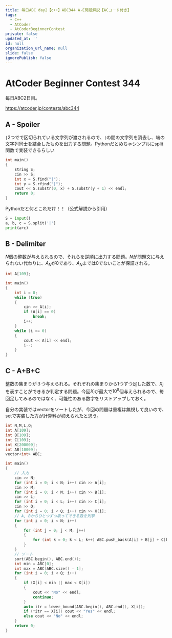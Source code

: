 ```yaml
---
title: 毎日ABC day2【c++】ABC344 A-E問題解説【ACコード付き】
tags:
  - C++
  - AtCoder
  - AtCoderBeginnerContest
private: false
updated_at: ''
id: null
organization_url_name: null
slide: false
ignorePublish: false
---
```

# AtCoder Beginner Contest 344
毎日ABC2日目。

https://atcoder.jp/contests/abc344

## A - Spoiler
`|`2つでで区切られている文字列が渡されるので、`|`の間の文字列を消去し、端の文字列同士を結合したものを出力する問題。Pythonだとめちゃシンプルにsplit関数で実装できるらしい

```cpp
int main()
{
	string S;
	cin >> S;
	int x = S.find("|");
	int y = S.rfind("|");
	cout << S.substr(0, x) + S.substr(y + 1) << endl;
	return 0;
}
```

Pythonだと何とこれだけ！！（公式解説から引用）
```py
S = input()
a, b, c = S.split('|')
print(a+c)
```

## B - Delimiter
$N$個の整数が与えられるので、それらを逆順に出力する問題。$N$が問題文に与えられない代わりに、$A_{N}$が0であり、$A_{N}$までは0でないことが保証される。

```cpp
int A[109];

int main()
{
	int i = 0;
	while (true)
	{
		cin >> A[i];
		if (A[i] == 0)
			break;
		i++;
	}
	while (i >= 0)
	{
		cout << A[i] << endl;
		i--;
	}
}
```

## C - A+B+C
整数の集まりが３つ与えられる。それぞれの集まりから1つずつ足した数で、$X_{i}$を表すことができるか判定する問題。今回$X_{i}$が最大で$10^8$個与えられるので、毎回足してみるのではなく、可能性のある数字をリストアップしておく。

自分の実装ではvectorをソートしたが、今回の問題は重複は無視して良いので、setで実装した方が計算料が抑えられたと思う。

```cpp
int N,M,L,Q;
int A[109];
int B[109];
int C[109];
int X[200009];
int AB[10009];
vector<int> ABC;

int main()
{
	// 入力
	cin	>> N;
	for (int i = 0; i < N; i++) cin >> A[i];
	cin >> M;
	for (int i = 0; i < M; i++) cin >> B[i];
	cin >> L;
	for (int i = 0; i < L; i++) cin >> C[i];
	cin >> Q;
	for (int i = 0; i < Q; i++) cin >> X[i];
	// A, Bからひとつずつ取ってできる数を列挙
	for (int i = 0; i < N; i++)
	{
		for (int j = 0; j < M; j++)
		{
			for (int k = 0; k < L; k++) ABC.push_back(A[i] + B[j] + C[k]);
		}
	}
	// ソート
	sort(ABC.begin(), ABC.end());
	int min = ABC[0];
	int max = ABC[ABC.size() - 1];
	for (int i = 0; i < Q; i++)
	{
		if (X[i] < min || max < X[i])
		{
			cout << "No" << endl;
			continue;
		}
		auto itr = lower_bound(ABC.begin(), ABC.end(), X[i]);
		if (*itr == X[i]) cout << "Yes" << endl;
		else cout << "No" << endl;
	}
	return 0;
}
```